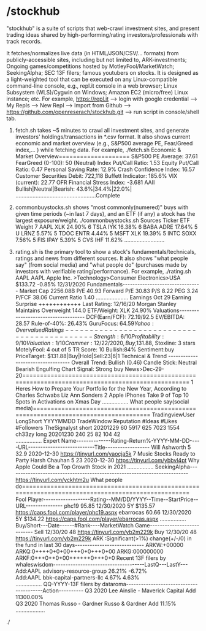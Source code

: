 
/stockhub
========
"stockhub" is a suite of scripts that web-crawl investment sites, and present trading ideas shared by high-performing/rating investors/professionals with track records.

It fetches/normalizes live data (in HTML/JSON/CSV/... formats) from publicly-accessible sites, including but not limited to, ARK-investments; Ongoing games/competitions hosted by MotleyFool/MarketWatch; SeekingAlpha; SEC 13F filers; famous youtubers on stocks. It is designed as a light-weighted tool that can be executed on any Linux-compatible command-line console, e.g., repl.it console in a web browser; Linux Subsystem (WLS)/Cygwin on Windows; Amazon EC2 (micro/free) Linux instance; etc. For example, 
https://repl.it --> login with google credential --> My Repls --> New Repl --> Import from Github --> https://github.com/openreserach/stockhub.git --> run script in console/shell tab.

1. fetch.sh takes ~5 minutes to crawl all investment sites, and generate investors' holdings/transactions in *.csv format. It also shows current economic and market overview (e.g., S&P500 average PE, Fear/Greed index,... ) while fetching data. For example,
./fetch.sh 
Economic & Market Overview====================
S&P500 PE Average:              37.61
FearGreed (0-100):              50 (Neutral)
Index  Put/Call Ratio:          1.53
Equity Put/Call Ratio:          0.47
Personal Saving Rate:           12.9%
Crash Confidence Index:			16.57
Customer Securities Debit:      722,118
Buffett Indicator:              185.6%
VIX (current):                  22.77
OFR Financial Stress Index:     -3.681
AAII Bullish|Neutral|Bearish:   43.6%|34.4%|22.0%|
....................................................Complete

2. commonbuystocks.sh shows "most commonly(numered)" buys with given time periods (~in last 7 days), and an ETF (if any) a stock has the largest exposure/weight.
./commonbuystocks.sh 
Sources Ticker    ETF   Weight
    7    AAPL     XLK  24.90%
    6    TSLA     IYK  16.38%
    6    BABA    ADRE  17.64%
    5       U    LRNZ   5.57%
    5    TDOC    ENTR   4.44%
    5    MSFT     XLK  19.39%
    5    INTC    SOXX   7.56%
    5     FIS    IPAY   5.39%
    5     CVS     IHF  11.62%
	..........................

3. rating.sh is the primary tool to show a stock's fundamentals/technicals, ratings and news from different sources. It also shows "what people say" (from social media) and "what people do" (purchases made by investors with verifiable rating/performance). For example, 
./rating.sh AAPL
AAPL Apple Inc. >Technology>Consumer Electronics>USA
$133.72 -0.85% 12/31/2020
Fundamentals--------------------------------
Market Cap      2256.08B
P/E             40.93
Forward P/E     30.83
P/S             8.22
PEG             3.24
P/FCF           38.06
Current Ratio   1.40
.....................
Earnings        Oct 29
Earning Surprise ++++++++++++
Last Rating:    12/16/20 Morgan Stanley Maintains Overweight 144.0
ETF/Weight:     XLK 24.90%
Valuations------------------------------------
DCF(Earn/FCF):  72.19/92.5
EV/EBITDA:      28.57
Rule-of-40%:    26.43%
GuruFocus:      $64.59
Yahoo:          Overvalued
Ratings-------------------------------------------
Strength:       6/10
Profitability:  9/10
Valuation:      1/10
Crammer:        12/22/2020,Buy,$131.88,
Stoxline:       3 stars
MotelyFool:     4 out of 5
TR Score:       10 Bullish:84% Sentiment:buy
PriceTarget:    $131.88|Buy|Hold|Sell:23|6|1
Technical & Trend ----------------------------------
Overall Trend:  Bullish (0.46)
Candle Stick:   Neutral Bearish Engulfing
Chart Signal:   Strong buy
News>Dec-29-20==================================================================================================
1   Heres How to Prepare Your Portfolio for the New Year, According to Charles Schwabs Liz Ann Sonders
2   Apple iPhones Take 9 of Top 10 Spots in Activations on Xmas Day
.................
What people say(social media)====================================================================================
TradingviewUser               LongShort YYYYMMDD  TradeWindow Reputation  #Ideas    #Likes    #Followers
TheSignalyst                  short     20201229  60          5917        625       7023      1554      
ch33zy                        long      20201230  240         25          82        104       42        
.................
Expert Name--------------Rating-Return%-YYYY-MM-DD-----URL---------------------------Title------------------
Will Ashworth              5    32.9    2020-12-30     https://tinyurl.com/yaocja5k  7 Music Stocks Ready to Party
Harsh Chauhan              5    23      2020-12-30     https://tinyurl.com/ybbvl4pt  Why Apple Could Be a Top Growth Stock in 2021
.................
SeekingAlpha-------------------------------------------------------------------------
https://tinyurl.com/yckhtm2u
What people do===================================================================================================
Fool Player-------------------Rating--MM/DD/YYYY--Time--StartPrice--URL---------------
phc19                         95.85   12/30/2020  5Y    $135.57     https://caps.fool.com/player/phc19.aspx
ebarrocas                     60.66   12/30/2020  5Y    $134.22     https://caps.fool.com/player/ebarrocas.aspx
.................
Buy/Short---Date------#Rank----MarketWatch Game---------------------------
Sell        12/30/20  48       https://tinyurl.com/yb2m229k
Buy         12/30/20  48       https://tinyurl.com/yb2m229k
ARK :Significant(>1%) change(+/-/0) in the fund in last 30 days----------------------------
ARKW:+00000
ARKQ:0++++0+0+00+++0+0+++0+00
ARKG:000000000
ARKF:0+++0++0+00++++++0+++0+0
Recent 13F filers by whaleswisdom-------------------------------------LastQ---LastY---
Add:AAPL  advisory-resource-group                                     26.21%  -6.72%  
Add:AAPL  bbk-capital-partners-llc                                    4.67%   4.63%   
.................
QQ-YYYY-13F filers by dataroma----------------------------------------Action----------
Q3 2020 Lee Ainslie - Maverick Capital                                Add 11300.00%  
Q3 2020 Thomas Russo - Gardner Russo & Gardner                        Add 11.15%     
...................

./